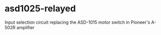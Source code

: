 # asd1025-relayed
Input selection circuit replacing the ASD-1015 motor switch in Pioneer's A-502R amplifier
